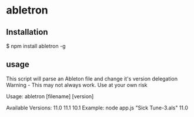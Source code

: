 # abletron

## Installation

$ npm install abletron -g 

## usage
This script will parse an Ableton file and change it's version delegation
Warning - This may not always work. Use at your own risk

Usage: abletron [filename] [version]

Available Versions:
11.0
11.1
10.1
Example: node app.js "Sick Tune-3.als" 11.0
